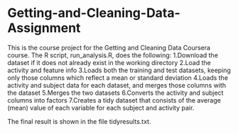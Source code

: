 #  Getting-and-Cleaning-Data-Assignment
This is the course project for the Getting and Cleaning Data Coursera course. The R script, run_analysis.R, does the following:
 1.Download the dataset if it does not already exist in the working directory
 2.Load the activity and feature info
 3.Loads both the training and test datasets, keeping only those columns which reflect a mean or standard deviation
 4.Loads the activity and subject data for each dataset, and merges those columns with the dataset
 5.Merges the two datasets
 6.Converts the activity and subject columns into factors
 7.Creates a tidy dataset that consists of the average (mean) value of each variable for each subject and activity pair.

 The final result is shown in the file tidyresults.txt.
